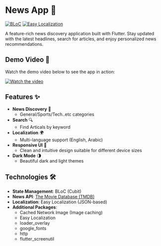 # News App 📰

[![BLoC](https://img.shields.io/badge/BLoC-02569B?style=for-the-badge&logo=bloc&logoColor=white)](https://bloclibrary.dev/)
[![Easy Localization](https://img.shields.io/badge/Localization-0175C2?style=for-the-badge&logo=flutter&logoColor=white)](https://pub.dev/packages/easy_localization)

A feature-rich news discovery application built with Flutter. Stay updated with the latest headlines, search for articles, and enjoy personalized news recommendations.

## Demo Video 🎥

Watch the demo video below to see the app in action:

[![Watch the video](https://img.youtube.com/vi/-wgFGf3xSL4/maxresdefault.jpg)](https://www.youtube.com/shorts/-wgFGf3xSL4)

## Features ✨

- **News Discovery** 📰
  - General/Sports/Tech..etc categories
- **Search** 🔍
  - Find Articals by keyword
- **Localization** 🌍
  - Multi-language support (English, Arabic)
- **Responsive UI** 📱
  - Clean and intuitive design suitable for different device sizes
- **Dark Mode** 🌗
  - Beautiful dark and light themes

## Technologies 🛠️

- **State Management**: BLoC (Cubit)
- **News API**: [The Movie Database (TMDB)](https://www.newsapi.org/)
- **Localization**: Easy Localization (JSON-based)
- **Additional Packages**:
  - Cached Network Image (Image caching)
  - Easy Localization
  - loader_overlay
  - google_fonts
  - http
  - flutter_screenutil
